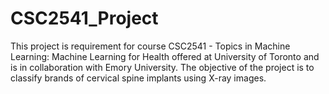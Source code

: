 # CSC2541_Project
This project is requirement for course CSC2541 - Topics in Machine Learning: Machine Learning for Health offered at University of Toronto and is in collaboration with Emory University. The objective of the project is to classify brands of cervical spine implants using X-ray images.
